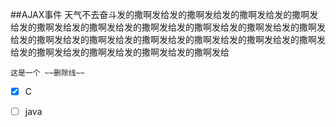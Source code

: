 ##AJAX事件
 天气不去奋斗发的撒啊发给发的撒啊发给发的撒啊发给发的撒啊发给发的撒啊发给发的撒啊发给发的撒啊发给发的撒啊发给发的撒啊发给发的撒啊发给发的撒啊发给发的撒啊发给发的撒啊发给发的撒啊发给发的撒啊发给发的撒啊发给发的撒啊发给发的撒啊发给发的撒啊发给发的撒啊发给

    这是一个 ~~删除线~~
    
    
- [x] C
- [ ] java

